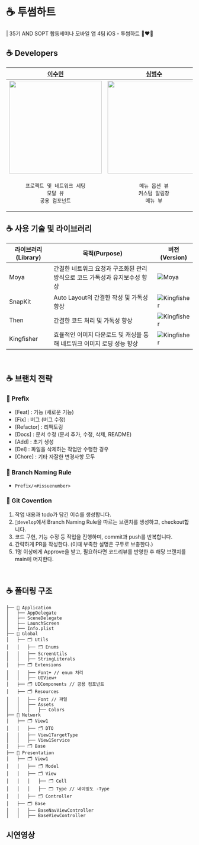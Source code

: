# ☕️ 투썸하트
| 35기 AND SOPT 합동세미나 모바일 앱 4팀 iOS - 투썸하트 👩‍❤️‍👨

## ☕️ Developers

| [이수민](https://github.com/cirtuare) | [심범수](https://github.com/rafa-e1) | [김예지](https://github.com/mnbvcxzyj) |
| --- | --- | --- |
| <img src="https://avatars.githubusercontent.com/u/86866423?v=4" width="250"/> | <img src="https://avatars.githubusercontent.com/u/118424182?v=4" width="250"/> | <img src="https://avatars.githubusercontent.com/u/101444425?v=4" width="250"/> | 
| <p align="center"> `프로젝트 및 네트워크 세팅` <br> `모달 뷰` <br/> `공용 컴포넌트` </p> | <p align="center"> `메뉴 옵션 뷰` <br> `커스텀 알림창` <br/> `메뉴 뷰` </p> | <p align="center"> `마이투썸 뷰` <br> `메뉴 상세정보 뷰` </p> | 


## ☕️ 사용 기술 및 라이브러리
| 라이브러리(Library) | 목적(Purpose)            | 버전(Version)                                                |
| ------------------- | ------------------------ | ------------------------------------------------------------ |
| Moya           | 간결한 네트워크 요청과 구조화된 관리 방식으로 코드 가독성과 유지보수성 향상        | ![Moya](https://img.shields.io/badge/Moya-15.0.3-orange) |
| SnapKit             | Auto Layout의 간결한 작성 및 가독성 향상| ![Kingfisher](https://img.shields.io/badge/SnapKit-5.7.1-black) |
| Then                | 간결한 코드 처리 및 가독성 향상        | ![Kingfisher](https://img.shields.io/badge/Then-3.0.0-white) |
| Kingfisher           | 효율적인 이미지 다운로드 및 캐싱을 통해 네트워크 이미지 로딩 성능 향상 | ![Kingfisher](https://img.shields.io/badge/Kingfisher-8.11.0-yellow) |
<br>

## ☕️ 브랜치 전략
### 📍 Prefix
- [Feat]        : 기능 (새로운 기능)  
- [Fix]         : 버그 (버그 수정)  
- [Refactor]    : 리팩토링   
- [Docs]        : 문서 수정 (문서 추가, 수정, 삭제, README)   
- [Add]         : 초기 생성  
- [Del]         : 파일을 삭제하는 작업만 수행한 경우  
- [Chore]       : 기타 자잘한 변경사항 모두


### 📍 Branch Naming Rule
- `Prefix/<#issuenumber>`

### 📍 Git Covention
1. 작업 내용과 todo가 담긴 이슈를 생성합니다.
2. `develop`에서 Branch Naming Rule을 따르는 브랜치를 생성하고, checkout합니다.
3. 코드 구현, 기능 수정 등 작업을 진행하며, commit과 push를 반복합니다.
4. 간략하게 PR을 작성한다. (이때 부족한 설명은 구두로 보충한다.)
5. 1명 이상에게 Approve을 받고, 필요하다면 코드리뷰를 반영한 후 해당 브랜치를 main에 머지한다.
<br>

## ☕️ 폴더링 구조
```
├── 📁 Application
│   ├── AppDelegate
│   ├── SceneDelegate
│   ├── LaunchScreen
│   ├── Info.plist
├── 📁 Global
│   ├── 🗂️ Utils
│   │   ├── 🗂️ Enums
│   │   ├── ScreenUtils
│   │   ├── StringLiterals
│   ├── 🗂️ Extensions
│   │   ├── Font+ // enum 처리
│   │   ├── UIView+
│   ├── 🗂️ UIComponents // 공용 컴포넌트
│   ├── 🗂️ Resources
│   │   ├── Font // 파일
│   │   ├── Assets
│   │   │   ├── Colors
├── 📁 Network
│   ├── 🗂️ View1
│   │   ├── 🗂️ DTO
│   │   ├── View1TargetType
│   │   ├── View1Service
│   ├── 🗂️ Base
├── 📁 Presentation
│   ├── 🗂️ View1
│   │   ├── 🗂️ Model
│   │   ├── 🗂️ View
│   │   │   ├── 🗂️ Cell
│   │   │   ├── 🗂️ Type // 네이밍도 -Type
│   │   ├── 🗂️ Controller
│   ├── 🗂️ Base
│   │   ├── BaseNavViewController
│   │   ├── BaseViewController

```


## 시연영상


